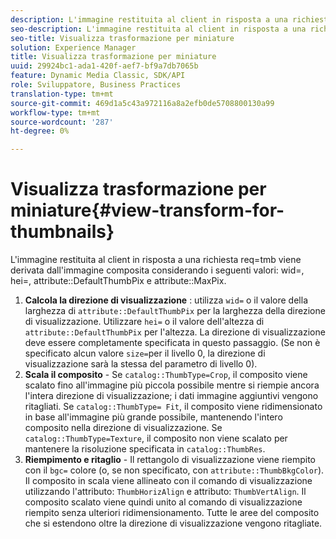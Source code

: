 ```yaml
---
description: L'immagine restituita al client in risposta a una richiesta req=tmb viene derivata dall'immagine composita considerando i seguenti valori wid=, hei=, attribute DefaultThumbPix e attribute MaxPix.
seo-description: L'immagine restituita al client in risposta a una richiesta req=tmb viene derivata dall'immagine composita considerando i seguenti valori wid=, hei=, attribute DefaultThumbPix e attribute MaxPix.
seo-title: Visualizza trasformazione per miniature
solution: Experience Manager
title: Visualizza trasformazione per miniature
uuid: 29924bc1-ada1-420f-aef7-bf9a7db7065b
feature: Dynamic Media Classic, SDK/API
role: Sviluppatore, Business Practices
translation-type: tm+mt
source-git-commit: 469d1a5c43a972116a8a2efb0de5708800130a99
workflow-type: tm+mt
source-wordcount: '287'
ht-degree: 0%

---
```



# Visualizza trasformazione per miniature{#view-transform-for-thumbnails}

L&#39;immagine restituita al client in risposta a una richiesta req=tmb viene derivata dall&#39;immagine composita considerando i seguenti valori: wid=, hei=, attribute::DefaultThumbPix e attribute::MaxPix.

1. **Calcola la direzione di visualizzazione** : utilizza  `wid=` o il valore della larghezza di  `attribute::DefaultThumbPix` per la larghezza della direzione di visualizzazione. Utilizzare `hei=` o il valore dell&#39;altezza di `attribute::DefaultThumbPix` per l&#39;altezza. La direzione di visualizzazione deve essere completamente specificata in questo passaggio. (Se non è specificato alcun valore `size=`per il livello 0, la direzione di visualizzazione sarà la stessa del parametro di livello 0).
1. **Scala il composito**  - Se  `catalog::ThumbType=Crop`, il composito viene scalato fino all&#39;immagine più piccola possibile mentre si riempie ancora l&#39;intera direzione di visualizzazione; i dati immagine aggiuntivi vengono ritagliati. Se `catalog::ThumbType= Fit`, il composito viene ridimensionato in base all&#39;immagine più grande possibile, mantenendo l&#39;intero composito nella direzione di visualizzazione. Se `catalog::ThumbType=Texture`, il composito non viene scalato per mantenere la risoluzione specificata in `catalog::ThumbRes`.
1. **Riempimento e ritaglio**  - Il rettangolo di visualizzazione viene riempito con il  `bgc=` colore (o, se non specificato, con  `attribute::ThumbBkgColor`). Il composito in scala viene allineato con il comando di visualizzazione utilizzando l&#39;attributo: `ThumbHorizAlign` e attributo: `ThumbVertAlign`. Il composito scalato viene quindi unito al comando di visualizzazione riempito senza ulteriori ridimensionamento. Tutte le aree del composito che si estendono oltre la direzione di visualizzazione vengono ritagliate.

